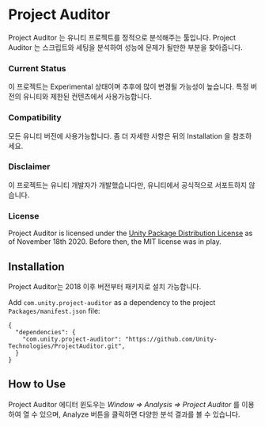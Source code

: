 # Project Auditor
Project Auditor 는 유니티 프로젝트를 정적으로 분석해주는 툴입니다. Project Auditor 는 스크립트와 세팅을 분석하여 성능에 문제가 될만한 부분을 찾아줍니다. 

### Current Status
이 프로젝트는 Experimental 상태이며 추후에 많이 변경될 가능성이 높습니다. 특정 버전의 유니티와 제한된 컨텐츠에서 사용가능합니다.

### Compatibility
모든 유니티 버전에 사용가능합니다. 좀 더 자세한 사항은 뒤의 Installation 을 참조하세요.

### Disclaimer
이 프로젝트는 유니티 개발자가 개발했습니다만, 유니티에서 공식적으로 서포트하지 않습니다. 

### License
Project Auditor is licensed under the [Unity Package Distribution License](LICENSE.md) as of November 18th 2020. Before then, the MIT license was in play.

## Installation
Project Auditor는 2018 이후 버전부터 패키지로 설치 가능합니다.

Add `com.unity.project-auditor` as a dependency to the project `Packages/manifest.json` file:

```
{
  "dependencies": {
    "com.unity.project-auditor": "https://github.com/Unity-Technologies/ProjectAuditor.git",
  }
}
```

## How to Use
Project Auditor 에디터 윈도우는 *Window => Analysis => Project Auditor* 를 이용하여 열 수 있으며, Analyze 버튼을 클릭하면 다양한 분석 결과를 볼 수 있습니다.
